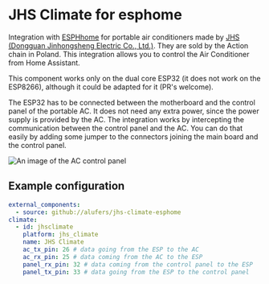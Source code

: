 # JHS Climate for esphome

Integration with [ESPHhome](https://esphome.io) for portable air conditioners made by [JHS (Dongguan Jinhongsheng Electric Co., Ltd.)](https://www.jhs8.com/). They are sold by the Action chain in Poland. This integration allows you to control the Air Conditioner from Home Assistant.

This component works only on the dual core ESP32 (it does not work on the ESP8266), although it could be adapted for it (PR's welcome).

The ESP32 has to be connected between the motherboard and the control panel of the portable AC. It does not need any extra power, since the power supply is provided by the AC. The integration works by intercepting the communication between the control panel and the AC. You can do that easily by adding some jumper to the connectors joining the main board and the control panel.

![An image of the AC control panel](./docs/control_panel.jpg)

## Example configuration

```yaml
external_components:
  - source: github://alufers/jhs-climate-esphome
climate:
  - id: jhsclimate
    platform: jhs_climate
    name: JHS Climate
    ac_tx_pin: 26 # data going from the ESP to the AC
    ac_rx_pin: 25 # data coming from the AC to the ESP
    panel_rx_pin: 32 # data coming from the control panel to the ESP
    panel_tx_pin: 33 # data going from the ESP to the control panel
```

